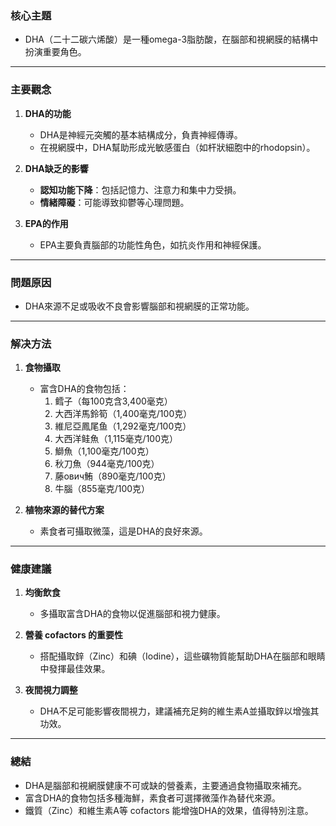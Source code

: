 ### 核心主題  
- DHA（二十二碳六烯酸）是一種omega-3脂肪酸，在腦部和視網膜的結構中扮演重要角色。  

---

### 主要觀念  
1. **DHA的功能**  
   - DHA是神經元突觸的基本結構成分，負責神經傳導。  
   - 在視網膜中，DHA幫助形成光敏感蛋白（如杆狀細胞中的rhodopsin）。  

2. **DHA缺乏的影響**  
   - **認知功能下降**：包括記憶力、注意力和集中力受損。  
   - **情緒障礙**：可能導致抑鬱等心理問題。  

3. **EPA的作用**  
   - EPA主要負責腦部的功能性角色，如抗炎作用和神經保護。  

---

### 問題原因  
- DHA來源不足或吸收不良會影響腦部和視網膜的正常功能。  

---

### 解决方法  
1. **食物攝取**  
   - 富含DHA的食物包括：  
     1. 鳕子（每100克含3,400毫克）  
     2. 大西洋馬鈴筍（1,400毫克/100克）  
     3. 維尼亞鳳尾鱼（1,292毫克/100克）  
     4. 大西洋鲑魚（1,115毫克/100克）  
     5. 鰤魚（1,100毫克/100克）  
     6. 秋刀魚（944毫克/100克）  
     7. 藤ович鮪（890毫克/100克）  
     8. 牛腦（855毫克/100克）  

2. **植物來源的替代方案**  
   - 素食者可攝取微藻，這是DHA的良好來源。  

---

### 健康建議  
1. **均衡飲食**  
   - 多攝取富含DHA的食物以促進腦部和視力健康。  

2. **營養 cofactors 的重要性**  
   - 搭配攝取鋅（Zinc）和碘（Iodine），這些礦物質能幫助DHA在腦部和眼睛中發揮最佳效果。  

3. **夜間視力調整**  
   - DHA不足可能影響夜間視力，建議補充足夠的維生素A並攝取鋅以增強其功效。  

---

### 總結  
- DHA是腦部和視網膜健康不可或缺的營養素，主要通過食物攝取來補充。  
- 富含DHA的食物包括多種海鮮，素食者可選擇微藻作為替代來源。  
- 鐵質（Zinc）和維生素A等 cofactors 能增強DHA的效果，值得特別注意。
